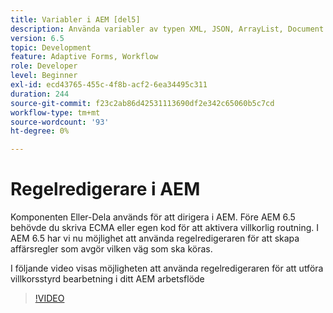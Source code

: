 ```yaml
---
title: Variabler i AEM [del5]
description: Använda variabler av typen XML, JSON, ArrayList, Document i ett AEM arbetsflöde
version: 6.5
topic: Development
feature: Adaptive Forms, Workflow
role: Developer
level: Beginner
exl-id: ecd43765-455c-4f8b-acf2-6ea34495c311
duration: 244
source-git-commit: f23c2ab86d42531113690df2e342c65060b5c7cd
workflow-type: tm+mt
source-wordcount: '93'
ht-degree: 0%

---
```


# Regelredigerare i AEM

Komponenten Eller-Dela används för att dirigera i AEM. Före AEM 6.5 behövde du skriva ECMA eller egen kod för att aktivera villkorlig routning. I AEM 6.5 har vi nu möjlighet att använda regelredigeraren för att skapa affärsregler som avgör vilken väg som ska köras.

I följande video visas möjligheten att använda regelredigeraren för att utföra villkorsstyrd bearbetning i ditt AEM arbetsflöde

>[!VIDEO](https://video.tv.adobe.com/v/26362?quality=12&learn=on)


